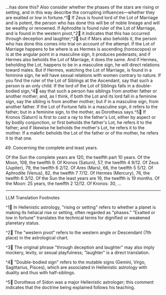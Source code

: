 ...has done this? Also consider whether the phases of the stars are rising or setting, and in this way describe the corrupting influences—whether they are exalted or low in fortune.^1🤖 If Zeus is found lord of the Lot of Marriage and is potent, the person who has done this will be of noble lineage and will be wealthy or renowned. If Aphrodite is found ruler of the Lot of Marriage, and is found in the western pivot,^2🤖 it indicates that this has occurred through deception and laughter;^3🤖 but if Mars also beholds it, the person who has done this comes into trial on account of the attempt. If the Lot of Marriage happens to be where <Aphrodite> is as Hermes is ascending (horoscopos) or is at the angular point in a masculine sign, it produces pederasts; and if Hermes also beholds the Lot of Marriage, it does the same. And if Hermes, beholding the Lot, happens to be in a masculine sign, he will direct relations toward males. But if Hermes, watching the Lot of Marriage, is found in a feminine sign, he will have sexual relations with women contrary to nature. If you find the ruler of the Lot of Siblings at the Ascendant, say that such a person is an only child. If the lord of the Lot of Siblings falls in a double-bodied sign,^4🤖 say that such a person has siblings from another father or another mother; and, as I think, if both the Lot and its lord fall in a feminine sign, say the sibling is from another mother; but if in a masculine sign, from another father. If the Lot of Fortune falls in a masculine sign, it refers to the father; but in a feminine sign, to the mother, as Dorotheus says.^5🤖 If Kronos (Saturn) is first to cast a ray to the father's Lot, either by aspect or by bodily conjunction, or first beholds the father's Lot, he refers it to the father; and if likewise he beholds the mother's Lot, he refers it to the mother. If a malefic beholds the Lot of the father or of the mother, he refers it to that one.

49. Concerning the complete and least years.

Of the Sun the complete years are 120, the twelfth part 10 years. Of the Moon, 108, the twelfth 9. Of Kronos (Saturn), 57, the twelfth 4 9/12. Of Zeus (Jupiter), 79, the twelfth 6 2/12. Of Ares (Mars), 66, the twelfth 5 5/12. Of Aphrodite (Venus), 82, the twelfth 7 7/12. Of Hermes (Mercury), 76, the twelfth 6 3/12. Of the Sun the least years are 19, the twelfth is 19 months. Of the Moon: 25 years, the twelfth 2 12/12. Of Kronos: 30, ...

---

LLM Translation Footnotes

^1🤖 In Hellenistic astrology, "rising or setting" refers to whether a planet is making its heliacal rise or setting, often regarded as "phases." "Exalted or low in fortune" translates the technical terms for dignified or weakened planetary status.

^2🤖 The "western pivot" refers to the western angle or Descendant (7th place) in the astrological chart.

^3🤖 The original phrase "through deception and laughter" may also imply mockery, levity, or sexual playfulness; "laughter" is a direct translation.

^4🤖 "Double-bodied sign" refers to the mutable signs (Gemini, Virgo, Sagittarius, Pisces), which are associated in Hellenistic astrology with duality and thus with half-siblings.

^5🤖 Dorotheus of Sidon was a major Hellenistic astrologer; this comment indicates that the doctrine being explained follows his teaching.